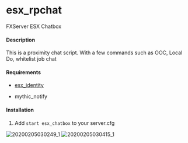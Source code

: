 # esx_rpchat
FXServer ESX Chatbox


#### Description
This is a proximity chat script. With a few commands such as OOC, Local Do, whitelist job chat

#### Requirements
- [esx_identity](https://github.com/ESX-Org/esx_identity)

- mythic_notify

#### Installation

1) Add `start esx_chatbox` to your server.cfg


![20200205030249_1](https://user-images.githubusercontent.com/48581838/73785501-f608ec80-47c9-11ea-921f-e1d69c3f0769.jpg)
![20200205030415_1](https://user-images.githubusercontent.com/48581838/73785512-facda080-47c9-11ea-88bf-5cf2332c8663.jpg)
